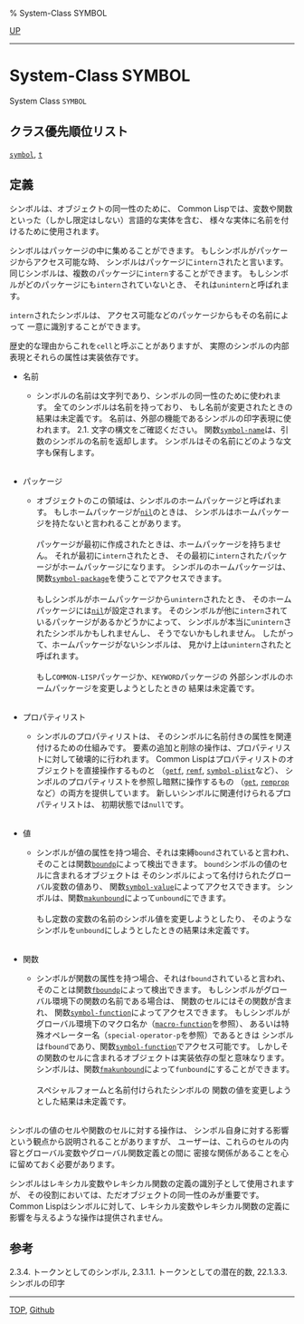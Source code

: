 % System-Class SYMBOL

[UP](10.2.html)  

---

# System-Class **SYMBOL**


System Class `SYMBOL`


## クラス優先順位リスト

[`symbol`](10.2.symbol.html), [`t`](4.4.t-system-class.html)


## 定義

シンボルは、オブジェクトの同一性のために、
Common Lispでは、変数や関数といった（しかし限定はしない）言語的な実体を含む、
様々な実体に名前を付けるために使用されます。

シンボルはパッケージの中に集めることができます。
もしシンボルがパッケージからアクセス可能な時、
シンボルはパッケージに`intern`されたと言います。
同じシンボルは、複数のパッケージに`intern`することができます。
もしシンボルがどのパッケージにも`intern`されていないとき、
それは`unintern`と呼ばれます。

`intern`されたシンボルは、
アクセス可能などのパッケージからもその名前によって
一意に識別することができます。

歴史的な理由からこれを`cell`と呼ぶことがありますが、
実際のシンボルの内部表現とそれらの属性は実装依存です。

- 名前
  - シンボルの名前は文字列であり、シンボルの同一性のために使われます。
    全てのシンボルは名前を持っており、
    もし名前が変更されたときの結果は未定義です。
    名前は、外部の機能であるシンボルの印字表現に使われます。
    2.1. 文字の構文をご確認ください。
    関数[`symbol-name`](10.2.symbol-name.html)は、引数のシンボルの名前を返却します。
    シンボルはその名前にどのような文字も保有します。
	<br><br>

- パッケージ
  - オブジェクトのこの領域は、シンボルのホームパッケージと呼ばれます。
    もしホームパッケージが[`nil`](5.3.nil-variable.html)のときは、
    シンボルはホームパッケージを持たないと言われることがあります。
    <br><br>
    パッケージが最初に作成されたときは、ホームパッケージを持ちません。
    それが最初に`intern`されたとき、
    その最初に`intern`されたパッケージがホームパッケージになります。
    シンボルのホームパッケージは、
    関数[`symbol-package`](10.2.symbol-package.html)を使うことでアクセスできます。
    <br><br>
    もしシンボルがホームパッケージから`unintern`されたとき、
    そのホームパッケージには[`nil`](5.3.nil-variable.html)が設定されます。
    そのシンボルが他に`intern`されているパッケージがあるかどうかによって、
    シンボルが本当に`unintern`されたシンボルかもしれませんし、
    そうでないかもしれません。
    したがって、ホームパッケージがないシンボルは、
    見かけ上は`unintern`されたと呼ばれます。
    <br><br>
    もし`COMMON-LISP`パッケージか、`KEYWORD`パッケージの
    外部シンボルのホームパッケージを変更しようとしたときの
    結果は未定義です。
	<br><br>

- プロパティリスト
  - シンボルのプロパティリストは、
    そのシンボルに名前付きの属性を関連付けるための仕組みです。
    要素の追加と削除の操作は、プロパティリストに対して破壊的に行われます。
    Common Lispはプロパティリストのオブジェクトを直接操作するものと
    （[`getf`](14.2.getf.html), [`remf`](14.2.remf.html), [`symbol-plist`](10.2.symbol-plist.html)など）、
    シンボルのプロパティリストを参照し暗黙に操作するもの
    （[`get`](10.2.get.html), [`remprop`](10.2.remprop.html)など）の両方を提供しています。
    新しいシンボルに関連付けられるプロパティリストは、
    初期状態では`null`です。
	<br><br>

- 値
  - シンボルが値の属性を持つ場合、それは束縛`bound`されていると言われ、
    そのことは関数[`boundp`](10.2.boundp.html)によって検出できます。
    `bound`シンボルの値のセルに含まれるオブジェクトは
    そのシンボルによって名付けられたグローバル変数の値あり、
    関数[`symbol-value`](10.2.symbol-value.html)によってアクセスできます。
    シンボルは、関数[`makunbound`](10.2.makunbound.html)によって`unbound`にできます。
    <br><br>
    もし定数の変数の名前のシンボル値を変更しようとしたり、
    そのようなシンボルを`unbound`にしようとしたときの結果は未定義です。
	<br><br>

- 関数
  - シンボルが関数の属性を持つ場合、それは`fbound`されていると言われ、
    そのことは関数[`fboundp`](5.3.fboundp.html)によって検出できます。
    もしシンボルがグローバル環境下の関数の名前である場合は、
    関数のセルにはその関数が含まれ、
    関数[`symbol-function`](10.2.symbol-function.html)によってアクセスできます。
    もしシンボルがグローバル環境下のマクロ名か（[`macro-function`](3.8.macro-function.html)を参照）、
    あるいは特殊オペレーター名（`special-operator-p`を参照）であるときは
    シンボルは`fbound`であり、関数[`symbol-function`](10.2.symbol-function.html)でアクセス可能です。
    しかしその関数のセルに含まれるオブジェクトは実装依存の型と意味なります。
    シンボルは、関数[`fmakunbound`](5.3.fmakunbound.html)によって`funbound`にすることができます。
    <br><br>
    スペシャルフォームと名前付けられたシンボルの
    関数の値を変更しようとした結果は未定義です。
	<br><br>

シンボルの値のセルや関数のセルに対する操作は、
シンボル自身に対する影響という観点から説明されることがありますが、
ユーザーは、これらのセルの内容とグローバル変数やグローバル関数定義との間に
密接な関係があることを心に留めておく必要があります。

シンボルはレキシカル変数やレキシカル関数の定義の識別子として使用されますが、
その役割においては、ただオブジェクトの同一性のみが重要です。
Common Lispはシンボルに対して、レキシカル変数やレキシカル関数の定義に
影響を与えるような操作は提供されません。


## 参考

2.3.4. トークンとしてのシンボル,
2.3.1.1. トークンとしての潜在的数,
22.1.3.3. シンボルの印字


---
[TOP](index.html),  [Github](https://github.com/nptcl/npt-japanese)

